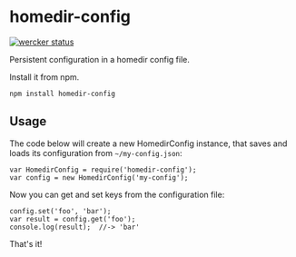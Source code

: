 # homedir-config
[![wercker status](https://app.wercker.com/status/c0dd1f9acce3460128f4ebc66e9bdec5/s/master "wercker status")](https://app.wercker.com/project/bykey/c0dd1f9acce3460128f4ebc66e9bdec5)

Persistent configuration in a homedir config file.

Install it from npm.

    npm install homedir-config

## Usage

The code below will create a new HomedirConfig instance, that saves and loads
its configuration from `~/my-config.json`:

```node
var HomedirConfig = require('homedir-config');
var config = new HomedirConfig('my-config');
```

Now you can get and set keys from the configuration file:

```node
config.set('foo', 'bar');
var result = config.get('foo');
console.log(result);  //-> 'bar'
```

That's it!
